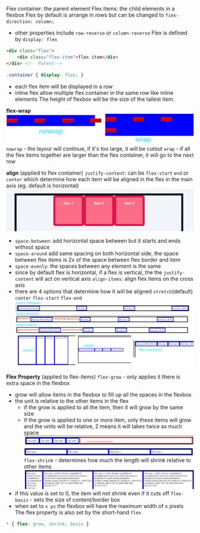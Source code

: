 Flex container: the parent element
Flex items: the child elements in a flexbox
Flex by default is arrange in rows but can be changed to `fiex-direction: column;`
- other properties include `row-reverse` or `column-reverse`
Flex is defined by `display: flex`
```html
<div class="flex">
	<div class="flex-item">flex item</div>
</div> <!-- Parent-->
```
```css
.container { display: flex; }
```
- each flex item will be displayed in a row
- inline flex allow multiple flex container in the same row like inline elements
The height of flexbox will be the size of the tallest item.

**flex-wrap**
![](assets/Pasted%20image%2020241115175802.png)
`nowrap` - the layour will continue, if it's too large, it will be cutout
`wrap` - if all the flex items together are larger than the flex container, it will go to the next row

**align** (applied to flex container)
`justify-content`: can be `flex-start` `end` or `center` which determine how each item will be aligned in the flex in the main axis (eg. default is horizontal)
![](assets/Pasted%20image%2020241117144828.png)
- `space-between`: add horizontal space between but it starts and ends without space
- `space-around` add same spacing on both horizontal side, the space between flex items is 2x of the space between flex border and item
- `space-evenly`: the spaces between any element is the same
- since by default flex is horizontal, if a flex is vertical, the the `justify-content` will act on vertical axis
`align-items`: align flex items on the cross axis
- there are 4 options that determine how it will be aligned `stretch`(default) `center` `flex-start` `flex-end`
![](assets/Pasted%20image%2020241117202000.png)

**Flex Property** (applied to flex-items)
`flex-grow` - only applies it there is extra space in the flexbox
- grow will allow items in the flexbox to fill up all the spaces in the flexbox
- the unit is relative to the other items in the flex
	- if the grow is applied to all the item, then it will grow by the same size
	- if the grow is applied to one or more item, only these items will grow and the units will be relative, 2 means it will takes twice as much space
![](assets/Pasted%20image%2020241117152925.png)
![](assets/Pasted%20image%2020241117152940.png)
`flex-shrink` - determines how much the length will shrink relative to other items
![](assets/Pasted%20image%2020241117153539.png)
- if this value is set to 0, the item will not shrink even if it cuts off
`flex-basis` - sets the size of content/border box
- when set to `x px` the flexbox will have the maximum width of x pixels
The flex property is also set by the short-hand `flex`
```css
* { flex: grow, shrink, basis }
```